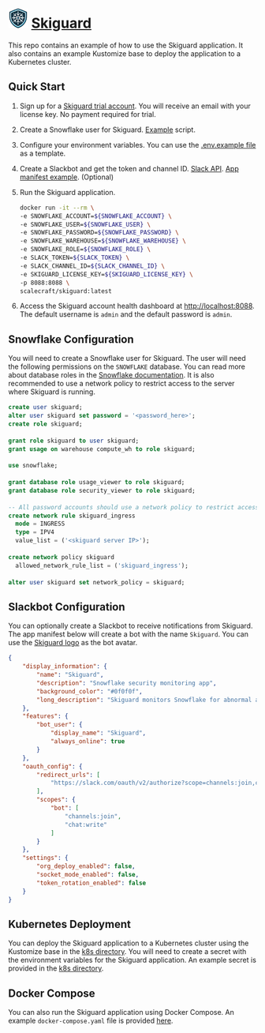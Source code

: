 # <img src="./docs/skiguard-logo.png" alt="Skiguard" width=40 class="center"/> [Skiguard](https://scalecraft.dev/skiguard)

This repo contains an example of how to use the Skiguard application. It also contains an example Kustomize base to deploy the application to a Kubernetes cluster.

## Quick Start

1. Sign up for a [Skiguard trial account](https://buy.stripe.com/00g6s58je5Xn6T6cMM). You will receive an email with your license key. No payment required for trial.
2. Create a Snowflake user for Skiguard. [Example](./docs/skiguard-account-setup.sql) script.
3. Configure your environment variables. You can use the [.env.example file](./docs/.env.example) as a template.
4. Create a Slackbot and get the token and channel ID. [Slack API](https://api.slack.com/apps). [App manifest example](./docs/slackbot-manifest.json). (Optional)
5. Run the Skiguard application.

    ```bash
    docker run -it --rm \
    -e SNOWFLAKE_ACCOUNT=${SNOWFLAKE_ACCOUNT} \
    -e SNOWFLAKE_USER=${SNOWFLAKE_USER} \
    -e SNOWFLAKE_PASSWORD=${SNOWFLAKE_PASSWORD} \
    -e SNOWFLAKE_WAREHOUSE=${SNOWFLAKE_WAREHOUSE} \
    -e SNOWFLAKE_ROLE=${SNOWFLAKE_ROLE} \
    -e SLACK_TOKEN=${SLACK_TOKEN} \
    -e SLACK_CHANNEL_ID=${SLACK_CHANNEL_ID} \
    -e SKIGUARD_LICENSE_KEY=${SKIGUARD_LICENSE_KEY} \
    -p 8088:8088 \
    scalecraft/skiguard:latest
    ```

6. Access the Skiguard account health dashboard at [http://localhost:8088](http://localhost:8088). The default username is `admin` and the default password is `admin`.

## Snowflake Configuration

You will need to create a Snowflake user for Skiguard. The user will need the following permissions on the `SNOWFLAKE` database. You can read more about database roles in the [Snowflake documentation](https://docs.snowflake.com/en/sql-reference/account-usage#account-usage-views-by-database-role). It is also recommended to use a network policy to restrict access to the server where Skiguard is running.
  
```sql
create user skiguard;
alter user skiguard set password = '<password_here>';
create role skiguard;

grant role skiguard to user skiguard;
grant usage on warehouse compute_wh to role skiguard;

use snowflake;

grant database role usage_viewer to role skiguard;
grant database role security_viewer to role skiguard;

-- All password accounts should use a network policy to restrict access.
create network rule skiguard_ingress
  mode = INGRESS
  type = IPV4
  value_list = ('<skiguard server IP>');

create network policy skiguard
  allowed_network_rule_list = ('skiguard_ingress');

alter user skiguard set network_policy = skiguard;
```

## Slackbot Configuration

You can optionally create a Slackbot to receive notifications from Skiguard. The app manifest below will create a bot with the name `Skiguard`. You can use the [Skiguard logo](./docs/skiguard-logo.png) as the bot avatar.

```json
{
    "display_information": {
        "name": "Skiguard",
        "description": "Snowflake security monitoring app",
        "background_color": "#0f0f0f",
        "long_description": "Skiguard monitors Snowflake for abnormal activity and posts alerts to slack for awareness. The following Snowflake activity is monitored.\r\n\r\n* User Deletion\r\n* User Creation\r\n* Number of rows copied out of Snowflake\r\n* Number of copy actions out of Snowflake\r\n* Failed Logins\r\n* Total Logins"
    },
    "features": {
        "bot_user": {
            "display_name": "Skiguard",
            "always_online": true
        }
    },
    "oauth_config": {
        "redirect_urls": [
            "https://slack.com/oauth/v2/authorize?scope=channels:join,chat:write"
        ],
        "scopes": {
            "bot": [
                "channels:join",
                "chat:write"
            ]
        }
    },
    "settings": {
        "org_deploy_enabled": false,
        "socket_mode_enabled": false,
        "token_rotation_enabled": false
    }
}
```

## Kubernetes Deployment

You can deploy the Skiguard application to a Kubernetes cluster using the Kustomize base in the [k8s directory](./k8s). You will need to create a secret with the environment variables for the Skiguard application. An example secret is provided in the [k8s directory](./k8s/secrets.sh).

## Docker Compose

You can also run the Skiguard application using Docker Compose. An example `docker-compose.yaml` file is provided [here](./docs/docker-compose.yaml).
